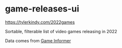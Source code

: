 # game-releases-ui

https://tylerkindy.com/2022games

Sortable, filterable list of video games releasing in 2022

Data comes from [Game Informer](https://www.gameinformer.com/2022)
